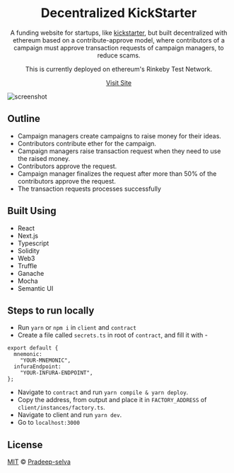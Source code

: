 <h1 align="center">Decentralized KickStarter</h1>
<div align="center">
  <p>A funding website for startups, like <a href="https://www.kickstarter.com/">kickstarter</a>, but built decentralized with ethereum based on a contribute-approve model, where contributors of a campaign must approve transaction requests of campaign managers, to reduce scams.</p>
  <p>This is currently deployed on ethereum's Rinkeby Test Network.</p>
  <p><a href="https://decentralized-kickstarter.vercel.app/">Visit Site</a></p>
</div>

![screenshot](https://i.ibb.co/R9wKXNf/image.png)

## Outline

- Campaign managers create campaigns to raise money for their ideas.
- Contributors contribute ether for the campaign.
- Campaign managers raise transaction request when they need to use the raised money.
- Contributors approve the request.
- Campaign manager finalizes the request after more than 50% of the contributors approve the request.
- The transaction requests processes successfully

## Built Using

- React
- Next.js
- Typescript
- Solidity
- Web3
- Truffle
- Ganache
- Mocha
- Semantic UI

## Steps to run locally

- Run `yarn` or `npm i` in `client` and `contract`
- Create a file called `secrets.ts` in root of `contract`, and fill it with -

```
export default {
  mnemonic:
    "YOUR-MNEMONIC",
  infuraEndpoint:
    "YOUR-INFURA-ENDPOINT",
};
```

- Navigate to `contract` and run `yarn compile & yarn deploy`.
- Copy the address, from output and place it in `FACTORY_ADDRESS` of `client/instances/factory.ts`.
- Navigate to client and run `yarn dev`.
- Go to `localhost:3000`

## License

[MIT](LICENSE) © [Pradeep-selva](https://github.com/Pradeep-selva)
